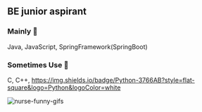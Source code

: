 


## BE junior aspirant

### Mainly 👀  
Java, JavaScript, SpringFramework(SpringBoot)    
### Sometimes Use 🌱  
C, C++, https://img.shields.io/badge/Python-3766AB?style=flat-square&logo=Python&logoColor=white     

![nurse-funny-gifs](https://user-images.githubusercontent.com/57768558/102513141-30bc0080-40ce-11eb-8335-a735df057cd2.gif)

<!--
**mmkser10/mmkser10** is a ✨ _special_ ✨ repository because its `README.md` (this file) appears on your GitHub profile.
